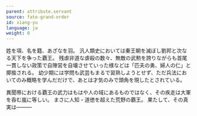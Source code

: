 ```yaml
---
parent: attribute.servant
source: fate-grand-order
id: xiang-yu
language: ja
weight: 0
---
```


姓を項、名を籍、あざなを羽。
汎人類史においては秦王朝を滅ぼし劉邦と次なる天下を争った覇王。
残虐非道な虐殺の数々、無敵の武勲を誇りながらも首尾一貫しない政策で自陣営を自壊させていった様などは「匹夫の勇、婦人の仁」と揶揄される。
幼少期には学問も武芸もまるで習熟しようとせず、ただ兵法においてのみ概略を学んだだけで、あとは才気のみで頭角を現したとされている。

異聞帯における覇王の武力はもはや人の域にあるものではなく、その疾走は大軍を呑む嵐に等しい。
まさに人知・道徳を超えた荒野の覇王。
果たして、その真実は―――
